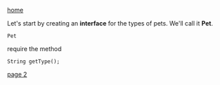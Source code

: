 [home](./page01.md)

Let's start by creating an **interface** for the types of pets. We'll call it **Pet**.

```
Pet
```
require the method

```
String getType();
```

[page 2](./page02.md)
